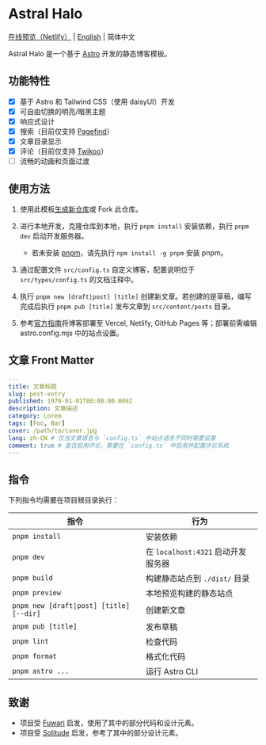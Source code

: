 # Astral Halo

[在线预览（Netlify）](https://astral-halo.netlify.app/) | [English](README.md) | 简体中文

Astral Halo 是一个基于 [Astro](https://astro.build) 开发的静态博客模板。

## 功能特性

- [x] 基于 Astro 和 Tailwind CSS（使用 daisyUI）开发
- [x] 可自由切换的明亮/暗黑主题
- [x] 响应式设计
- [x] 搜索（目前仅支持 [Pagefind](https://pagefind.app/)）
- [x] 文章目录显示
- [x] 评论（目前仅支持 [Twikoo](https://twikoo.js.org/)）
- [ ] 流畅的动画和页面过渡

## 使用方法

1. 使用此模板[生成新仓库](https://github.com/HPCesia/astral-halo/generate)或 Fork 此仓库。
2. 进行本地开发，克隆仓库到本地，执行 `pnpm install` 安装依赖，执行 `pnpm dev` 启动开发服务器。

   - 若未安装 [pnpm](https://pnpm.io/)，请先执行 `npm install -g pnpm` 安装 pnpm。

3. 通过配置文件 `src/config.ts` 自定义博客，配置说明位于 `src/types/config.ts` 的文档注释中。
4. 执行 `pnpm new [draft|post] [title]` 创建新文章。若创建的是草稿，编写完成后执行 `pnpm pub [title]` 发布文章到 `src/content/posts` 目录。
5. 参考[官方指南](https://docs.astro.build/zh-cn/guides/deploy/)将博客部署至 Vercel, Netlify, GitHub Pages 等；部署前需编辑 astro.config.mjs 中的站点设置。

## 文章 Front Matter

```yaml
---
title: 文章标题
slug: post-entry
published: 1970-01-01T00:00:00.000Z
description: 文章描述
category: Lorem
tags: [Foo, Bar]
cover: /path/to/cover.jpg
lang: zh-CN # 仅当文章语言与 `config.ts` 中站点语言不同时需要设置
comment: true # 是否启用评论，需要在 `config.ts` 中启用并配置评论系统
---
```

## 指令

下列指令均需要在项目根目录执行：

| 指令                                     | 行为                               |
| ---------------------------------------- | ---------------------------------- |
| `pnpm install`                           | 安装依赖                           |
| `pnpm dev`                               | 在 `localhost:4321` 启动开发服务器 |
| `pnpm build`                             | 构建静态站点到 `./dist/` 目录      |
| `pnpm preview`                           | 本地预览构建的静态站点             |
| `pnpm new [draft\|post] [title] [--dir]` | 创建新文章                         |
| `pnpm pub [title]`                       | 发布草稿                           |
| `pnpm lint`                              | 检查代码                           |
| `pnpm format`                            | 格式化代码                         |
| `pnpm astro ...`                         | 运行 Astro CLI                     |

## 致谢

- 项目受 [Fuwari](https://github.com/saicaca/fuwari) 启发，使用了其中的部分代码和设计元素。
- 项目受 [Solitude](https://github.com/everfu/hexo-theme-solitude) 启发，参考了其中的部分设计元素。
